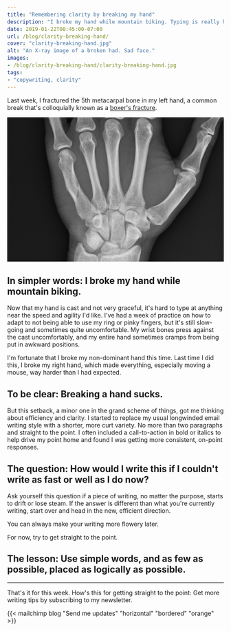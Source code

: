 ```yaml
---
title: "Remembering clarity by breaking my hand"
description: "I broke my hand while mountain biking. Typing is really hard. That helped remind me of how important clarity and simplicity are in writing."
date: 2019-01-22T08:45:00-07:00
url: /blog/clarity-breaking-hand/
cover: "clarity-breaking-hand.jpg"
alt: "An X-ray image of a broken had. Sad face."
images:
- /blog/clarity-breaking-hand/clarity-breaking-hand.jpg
tags:
- "copywriting, clarity"
---
```


Last week, I fractured the 5th metacarpal bone in my left hand, a common break that's colloquially known as a [boxer's fracture](https://en.wikipedia.org/wiki/Boxer's_fracture).

![An X-ray image of a broken had. Sad face.](clarity-breaking-hand.jpg "An X-ray image of a broken had. Sad face.")

<h2 class="text-green">In simpler words: I broke my hand while mountain biking.</h2>

Now that my hand is cast and not very graceful, it's hard to type at anything near the speed and agility I'd like. I've had a week of practice on how to adapt to not being able to use my ring or pinky fingers, but it's still slow-going and sometimes quite uncomfortable. My wrist bones press against the cast uncomfortably, and my entire hand sometimes cramps from being put in awkward positions.

I'm fortunate that I broke my non-dominant hand this time. Last time I did this, I broke my right hand, which made everything, especially moving a mouse, way harder than I had expected.

<h2 class="text-green">To be clear: Breaking a hand sucks.</h2>

But this setback, a minor one in the grand scheme of things, got me thinking about efficiency and clarity. I started to replace my usual longwinded email writing style with a shorter, more curt variety. No more than two paragraphs and straight to the point. I often included a call-to-action in bold or italics to help drive my point home and found I was getting more consistent, on-point responses.

<h2 class="text-green">The question: How would I write this if I couldn't write as fast or well as I do now?</h2>

Ask yourself this question if a piece of writing, no matter the purpose, starts to drift or lose steam. If the answer is different than what you're currently writing, start over and head in the new, efficient direction.

You can always make your writing more flowery later.

For now, try to get straight to the point.

<h2 class="text-green">The lesson: Use simple words, and as few as possible, placed as logically as possible.</h2>

---

That's it for this week. How's this for getting straight to the point: Get more writing tips by subscribing to my newsletter.

{{< mailchimp blog "Send me updates" "horizontal" "bordered" "orange" >}}
